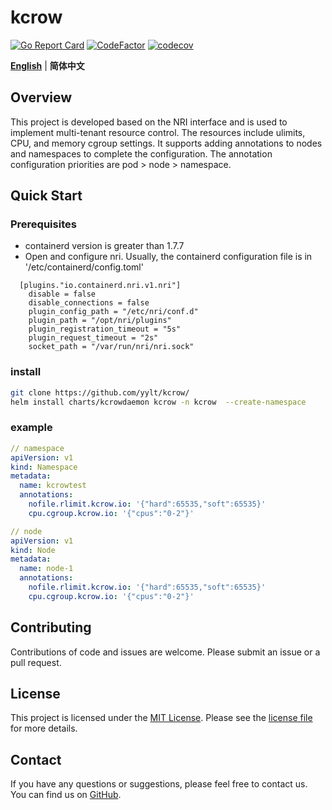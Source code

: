 # kcrow

[![Go Report Card](https://goreportcard.com/badge/github.com/yylt/kcrow)](https://goreportcard.com/report/github.com/yylt/kcrow)
[![CodeFactor](https://www.codefactor.io/repository/github/yylt/kcrow/badge)](https://www.codefactor.io/repository/github/yylt/kcrowl)
[![codecov](https://codecov.io/gh/yylt/kcrow/branch/main/graph/badge.svg?token=YKXY2E4Q8G)](https://codecov.io/gh/yylt/kcrow)

[**English**](./README-en.md) | **简体中文**

## Overview
This project is developed based on the NRI interface and is used to implement multi-tenant resource control. The resources include ulimits, CPU, and memory cgroup settings. It supports adding annotations to nodes and namespaces to complete the configuration. The annotation configuration priorities are pod > node > namespace.

## Quick Start

### Prerequisites

- containerd version is greater than 1.7.7
- Open and configure nri. Usually, the containerd configuration file is in '/etc/containerd/config.toml'
```
  [plugins."io.containerd.nri.v1.nri"]
    disable = false
    disable_connections = false
    plugin_config_path = "/etc/nri/conf.d"
    plugin_path = "/opt/nri/plugins"
    plugin_registration_timeout = "5s"
    plugin_request_timeout = "2s"
    socket_path = "/var/run/nri/nri.sock"

```
### install

```bash
git clone https://github.com/yylt/kcrow/
helm install charts/kcrowdaemon kcrow -n kcrow  --create-namespace
```

### example

```yaml
// namespace 
apiVersion: v1
kind: Namespace
metadata:
  name: kcrowtest
  annotations:
    nofile.rlimit.kcrow.io: '{"hard":65535,"soft":65535}'
    cpu.cgroup.kcrow.io: '{"cpus":"0-2"}'

// node 
apiVersion: v1
kind: Node
metadata:
  name: node-1
  annotations:
    nofile.rlimit.kcrow.io: '{"hard":65535,"soft":65535}'
    cpu.cgroup.kcrow.io: '{"cpus":"0-2"}'
```

## Contributing
Contributions of code and issues are welcome. Please submit an issue or a pull request.

## License
This project is licensed under the [MIT License](./LICENSE). Please see the [license file](./LICENSE) for more details.

## Contact
If you have any questions or suggestions, please feel free to contact us. You can find us on [GitHub](https://github.com/yylt).
